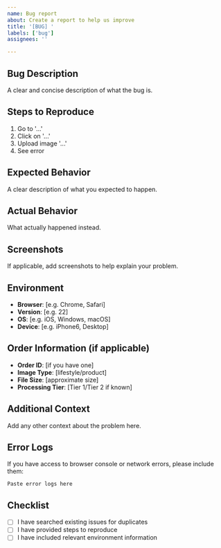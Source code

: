 ```yaml
---
name: Bug report
about: Create a report to help us improve
title: '[BUG] '
labels: ['bug']
assignees: ''

---
```


## Bug Description
A clear and concise description of what the bug is.

## Steps to Reproduce
1. Go to '...'
2. Click on '...'
3. Upload image '...'
4. See error

## Expected Behavior
A clear description of what you expected to happen.

## Actual Behavior
What actually happened instead.

## Screenshots
If applicable, add screenshots to help explain your problem.

## Environment
- **Browser**: [e.g. Chrome, Safari]
- **Version**: [e.g. 22]
- **OS**: [e.g. iOS, Windows, macOS]
- **Device**: [e.g. iPhone6, Desktop]

## Order Information (if applicable)
- **Order ID**: [if you have one]
- **Image Type**: [lifestyle/product]
- **File Size**: [approximate size]
- **Processing Tier**: [Tier 1/Tier 2 if known]

## Additional Context
Add any other context about the problem here.

## Error Logs
If you have access to browser console or network errors, please include them:

```
Paste error logs here
```

## Checklist
- [ ] I have searched existing issues for duplicates
- [ ] I have provided steps to reproduce
- [ ] I have included relevant environment information